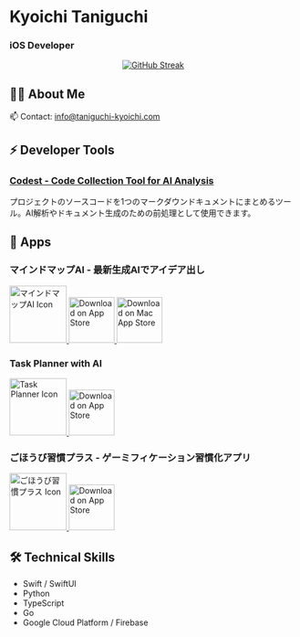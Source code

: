 # Kyoichi Taniguchi
### iOS Developer

<div align="center">

[![GitHub Streak](https://github-readme-streak-stats.herokuapp.com/?user=taniguchi-kyoichi&theme=dracula)](https://git.io/streak-stats)

</div>

## 👨‍💻 About Me
📫 Contact: [info@taniguchi-kyoichi.com](mailto:info@taniguchi-kyoichi.com)

## ⚡ Developer Tools
### [Codest - Code Collection Tool for AI Analysis](https://github.com/no-problem-dev/codest)
プロジェクトのソースコードを1つのマークダウンドキュメントにまとめるツール。AI解析やドキュメント生成のための前処理として使用できます。

## 🚀 Apps

### マインドマップAI - 最新生成AIでアイデア出し
<div align="left">
<a href="https://apps.apple.com/jp/app/id6470609816">
<img src="https://github.com/taniguchi-kyoichi/taniguchi-kyoichi/assets/108321315/834028fa-6281-4899-8647-0e1fa0ac0cf7" width="100" alt="マインドマップAI Icon">
</a>
<a href="https://apps.apple.com/jp/app/id6470609816?platform=iphone">
<img src="https://user-images.githubusercontent.com/108321315/178869457-9d245803-d786-4d78-b922-8e7c356e8b3d.png" height="80" alt="Download on App Store">
</a>
<a href="https://apps.apple.com/jp/app/id6470609816?platform=mac">
<img src="https://github.com/taniguchi-kyoichi/taniguchi-kyoichi/assets/108321315/31bac2cf-892d-4cb5-9e21-4de3af7f4c0e" height="80" alt="Download on Mac App Store">
</a>
</div>

### Task Planner with AI
<div align="left">
<a href="https://apps.apple.com/jp/app/id6608970326">
<img src="https://github.com/user-attachments/assets/ba2a0aab-d40b-4a5a-9c37-233487bfff9b" width="100" alt="Task Planner Icon">
</a>
<a href="https://apps.apple.com/jp/app/id6608970326">
<img src="https://user-images.githubusercontent.com/108321315/178869457-9d245803-d786-4d78-b922-8e7c356e8b3d.png" height="80" alt="Download on App Store">
</a>
</div>

### ごほうび習慣プラス - ゲーミフィケーション習慣化アプリ
<div align="left">
<a href="https://apps.apple.com/jp/app/id6474091359">
<img src="https://github.com/taniguchi-kyoichi/taniguchi-kyoichi/assets/108321315/a98356e1-6abd-4029-8ea0-4e55ffc0ca07" width="100" alt="ごほうび習慣プラス Icon">
</a>
<a href="https://apps.apple.com/jp/app/id6474091359">
<img src="https://user-images.githubusercontent.com/108321315/178869457-9d245803-d786-4d78-b922-8e7c356e8b3d.png" height="80" alt="Download on App Store">
</a>
</div>

## 🛠 Technical Skills
- Swift / SwiftUI
- Python
- TypeScript
- Go
- Google Cloud Platform / Firebase
